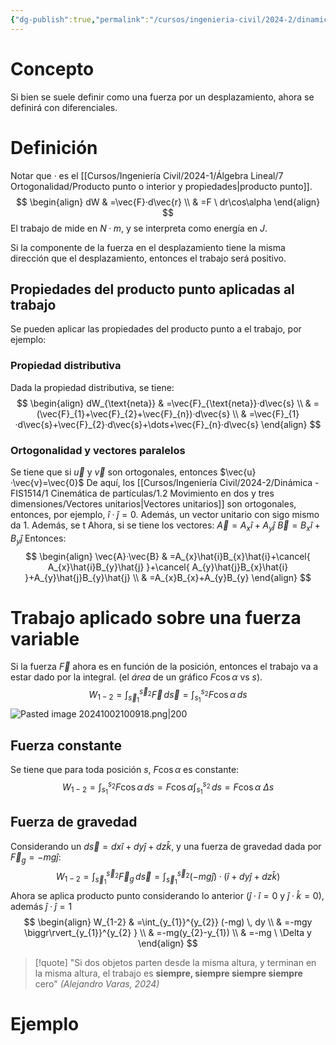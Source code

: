 ```yaml
---
{"dg-publish":true,"permalink":"/cursos/ingenieria-civil/2024-2/dinamica-fis-1514/2-dinamica-de-particulas/2-4-trabajo-y-energia-cinetica/trabajo-mecanico/","tags":["ExFIS1514"]}
---
```


# Concepto
Si bien se suele definir como una fuerza por un desplazamiento, ahora se definirá con diferenciales.
# Definición
Notar que $·$ es el [[Cursos/Ingeniería Civil/2024-1/Álgebra Lineal/7 Ortogonalidad/Producto punto o interior y propiedades\|producto punto]].
$$
\begin{align}
dW & =\vec{F}·d\vec{r} \\
 & =F \ dr\cos\alpha
\end{align}
$$
El trabajo de mide en $N·m$, y se interpreta como energía en $J$.

Si la componente de la fuerza en el desplazamiento tiene la misma dirección que el desplazamiento, entonces el trabajo será positivo.
## Propiedades del producto punto aplicadas al trabajo
Se pueden aplicar las propiedades del producto punto a el trabajo, por ejemplo:
### Propiedad distributiva
Dada la propiedad distributiva, se tiene:
$$
\begin{align}
dW_{\text{neta}} & =\vec{F}_{\text{neta}}·d\vec{s} \\
 & =(\vec{F}_{1}+\vec{F}_{2}+\vec{F}_{n})·d\vec{s} \\
 & =\vec{F}_{1}·d\vec{s}+\vec{F}_{2}·d\vec{s}+\dots+\vec{F}_{n}·d\vec{s}
\end{align}
$$
### Ortogonalidad y vectores paralelos
Se tiene que si $\vec{u}$ y $\vec{v}$ son ortogonales, entonces $\vec{u}·\vec{v}=\vec{0}$
De aquí, los [[Cursos/Ingeniería Civil/2024-2/Dinámica - FIS1514/1 Cinemática de partículas/1.2 Movimiento en dos y tres dimensiones/Vectores unitarios\|Vectores unitarios]] son ortogonales, entonces, por ejemplo, $\hat{i}·\hat{j}=0$.
Además, un vector unitario con sigo mismo da $1$.
Además, se t
Ahora, si se tiene los vectores:
$\vec{A}=A_{x}\hat{i}+A_{y}\hat{j}$
$\vec{B}=B_{x}\hat{i}+B_{y}\hat{j}$
Entonces:
$$
\begin{align}
\vec{A}·\vec{B} & =A_{x}\hat{i}B_{x}\hat{i}+\cancel{ A_{x}\hat{i}B_{y}\hat{j} }+\cancel{ A_{y}\hat{j}B_{x}\hat{i} }+A_{y}\hat{j}B_{y}\hat{j} \\
 & =A_{x}B_{x}+A_{y}B_{y}
\end{align}
$$
# Trabajo aplicado sobre una fuerza variable
Si la fuerza $\vec{F}$ ahora es en función de la posición, entonces el trabajo va a estar dado por la integral. (el _área_ de un gráfico $F\cos\alpha$ vs $s$).
$$
W_{1-2}=\int_{\vec{s}_{1}}^{\vec{s}_{2}} \vec{F} \, d\vec{s}= \int_{s_{1}}^{s_{2}} F\cos\alpha \, ds   
$$
![Pasted image 20241002100918.png|200](/img/user/Cursos/Ingenier%C3%ADa%20Civil/2024-2/Din%C3%A1mica%20-%20FIS1514/2%20Din%C3%A1mica%20de%20part%C3%ADculas/2.4%20Trabajo%20y%20energ%C3%ADa%20cin%C3%A9tica/attachments/Pasted%20image%2020241002100918.png)
## Fuerza constante
Se tiene que para toda posición $s$, $F\cos\alpha$ es constante:
$$
W_{1-2}=\int_{s_{1}}^{s_{2}} F\cos\alpha \, ds =F\cos\alpha \int_{s_{1}}^{s_{2}}  \, ds =F\cos\alpha \  \Delta s
$$
## Fuerza de gravedad
Considerando un $d\vec{s}=dx \hat{i}+dy \hat{j}+ dz \hat{k}$, y una fuerza de gravedad dada por $\vec{F}_{g}=-mg\hat{j}$:
$$
W_{1-2}=\int_{\vec{s}_{1}}^{\vec{s}_{2}} \vec{F}_{g} \, d\vec{s}=\int_{\vec{s}_{1}}^{\vec{s}_{2}} (-mg\hat{j})· (\hat{i}+dy \hat{j}+ dz \hat{k})
$$
Ahora se aplica producto punto considerando lo anterior ($\hat{j}·\hat{i}=0$ y $\hat{j}·\hat{k}=0$), además $\hat{j}·\hat{j}=1$
$$
\begin{align}
W_{1-2} & =\int_{y_{1}}^{y_{2}} (-mg) \, dy  \\
 & =-mgy \biggr\rvert_{y_{1}}^{y_{2} } \\
 & =-mg(y_{2}-y_{1}) \\
 & =-mg \ \Delta y
\end{align}
$$

> [!quote]
> "Si dos objetos parten desde la misma altura, y terminan en la misma altura, el trabajo es **siempre, siempre siempre siempre** cero"
> _(Alejandro Varas, 2024)_

# Ejemplo